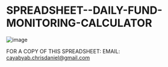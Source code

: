 # SPREADSHEET--DAILY-FUND-MONITORING-CALCULATOR

![image](https://github.com/user-attachments/assets/0e6747b7-b844-4309-99e6-4d675ebf9780)

FOR A COPY OF THIS SPREADSHEET:
EMAIL: cayabyab.chrisdaniel@gmail.com
